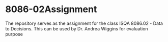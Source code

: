 # 8086-02Assignment
The repository serves as the assignment for the class ISQA 8086.02 - Data to Decisions. This can be used by Dr. Andrea Wiggins for evaluation purpose

